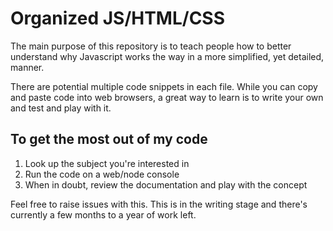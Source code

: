 # Organized JS/HTML/CSS

The main purpose of this repository is to teach people how to better understand why Javascript works the way in a more simplified, yet detailed, manner.

There are potential multiple code snippets in each file. While you can copy and paste code into web browsers, a great way to learn is to write your own and test and play with it.

## To get the most out of my code

1. Look up the subject you're interested in
2. Run the code on a web/node console
3. When in doubt, review the documentation and play with the concept

Feel free to raise issues with this. This is in the writing stage and there's currently a few months to a year of work left.